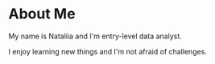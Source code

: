 # About Me

My name is Nataliia and I'm entry-level data analyst.

I enjoy learning new things and I'm not afraid of challenges.
